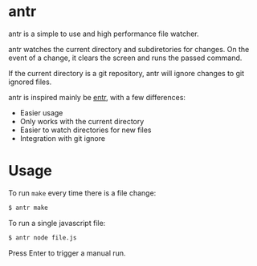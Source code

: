 # antr

antr is a simple to use and high performance file watcher.

antr watches the current directory and subdiretories for changes. On the event
of a change, it clears the screen and runs the passed command.

If the current directory is a git repository, antr will ignore changes to
git ignored files.

antr is inspired mainly be [entr](http://entrproject.org/), with a few
differences:

- Easier usage
- Only works with the current directory
- Easier to watch directories for new files
- Integration with git ignore

# Usage

To run `make` every time there is a file change:

~~~sh
$ antr make
~~~

To run a single javascript file:

~~~sh
$ antr node file.js
~~~

Press Enter to trigger a manual run.
